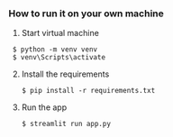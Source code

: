 ### How to run it on your own machine

1. Start virtual machine

 ```
  $ python -m venv venv
  $ venv\Scripts\activate
 ```

2. Install the requirements

   ```
   $ pip install -r requirements.txt
   ```

3. Run the app

   ```
   $ streamlit run app.py
   ```
